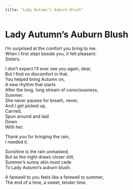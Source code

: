 ```yaml
---
title: “Lady Autumn’s Auburn Blush”
---
```


Lady Autumn’s Auburn Blush
===

I’m surprised at the comfort you bring to me.  
When I first slept beside you, it felt pleasant:  
Sisters.

I don’t expect I’ll ever see you again, dear,  
But I find no discomfort in that.  
You helped bring Autumn on,  
A new rhythm that starts  
After the long, long stream of consciousness,  
Summer.  
She never pauses for breath, never,  
And I get picked up,  
Carried,  
Spun around and laid  
Down  
With her.

Thank you for bringing the rain,  
I needed it.

Sunshine is the rain unmasked,  
But as the night draws closer still,  
Summer’s sunny skin must cede  
To Lady Autumn’s auburn blush.

A farewell to you feels like a farewell to summer,  
The end of a time, a sweet, tender time.
